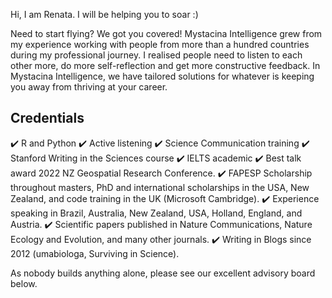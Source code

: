 Hi, I am Renata. I will be helping you to soar :)

Need to start flying? We got you covered! Mystacina Intelligence grew from my experience working with people from more than a hundred countries during my professional journey. I realised people need to listen to each other more, do more self-reflection and get more constructive feedback. In Mystacina Intelligence, we have tailored solutions for whatever is keeping you away from thriving at your career. 

## Credentials

:heavy_check_mark: R and Python
:heavy_check_mark: Active listening 
:heavy_check_mark: Science Communication training
:heavy_check_mark:  Stanford Writing in the Sciences course
:heavy_check_mark: IELTS academic
:heavy_check_mark: Best talk award 2022 NZ Geospatial Research Conference.
:heavy_check_mark:  FAPESP Scholarship throughout masters, PhD and international scholarships in the USA, New Zealand, and code training in the UK (Microsoft Cambridge).
:heavy_check_mark:  Experience speaking in Brazil, Australia, New Zealand, USA, Holland, England, and Austria.
:heavy_check_mark:  Scientific papers published in Nature Communications, Nature Ecology and Evolution, and many other journals.
:heavy_check_mark:  Writing in Blogs since 2012 (umabiologa, Surviving in Science).


As nobody builds anything alone, please see our excellent advisory board below.
